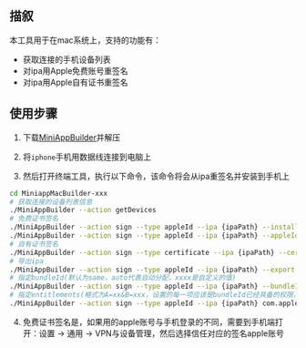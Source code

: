 ## 描叙
本工具用于在mac系统上，支持的功能有：
- 获取连接的手机设备列表
- 对ipa用Apple免费账号重签名
- 对ipa用Apple自有证书重签名

## 使用步骤

<!-- 1. 需要安装一个 Mail 插件，步骤如下： -->
<!-- 
- 下载 [MiniAppPlugin](https://dldir1.qq.com/WechatWebDev/donut/download/MiniAppPlugin.zip) 插件, 解压后将`MiniAppPlugin.mailbundle`放到`/Library/Mail/Bundles`目录下

- 打开`Mail`，到 菜单 邮件 -> 设置 -> 管理插件, 启动`MiniAppPlugin.mailbundle`插件，然后重启`Mail` -->

1. 下载[MiniAppBuilder](https://github.com/yujon/ipa-mac-builder/releases/)并解压

2. 将`iphone`手机用数据线连接到电脑上

3. 然后打开终端工具，执行以下命令，该命令将会从ipa重签名并安装到手机上

```sh
cd MiniappMacBuilder-xxx
# 获取连接的设备列表信息
./MiniAppBuilder --action getDevices 
# 免费证书签名
./MiniAppBuilder --action sign --type appleId --ipa {ipaPath} --install
./MiniAppBuilder --action sign --type appleId --ipa {ipaPath} --appleId xxx --password xxx --install
# 自有证书签名
./MiniAppBuilder --action sign --type certificate --ipa {ipaPath} --certificatePath xxx --certificatePassword xxx --profilePath xxx --install
# 导出ipa
./MiniAppBuilder --action sign --type appleId --ipa {ipaPath} --export /aaa/bbb/ccc
# 指定bundleId(默认为same，auto代表自动分配，xxxx是自定义的值)
./MiniAppBuilder --action sign --type appleId --ipa {ipaPath} --bundleId same|auto|xxxx --install
# 指定entitlements(格式为A=xx&B=xxx，设置的每一项应该是bundleId已经具备的权限，否则会被过滤)
./MiniAppBuilder --action sign --type appleId --ipa {ipaPath} com.apple.developer.associated-domains=htpps://www.test.com/a/ --install
```

4. 免费证书签名是，如果用的apple账号与手机登录的不同，需要到手机端打开：设置 -> 通用 -> VPN与设备管理，然后选择信任对应的签名apple账号